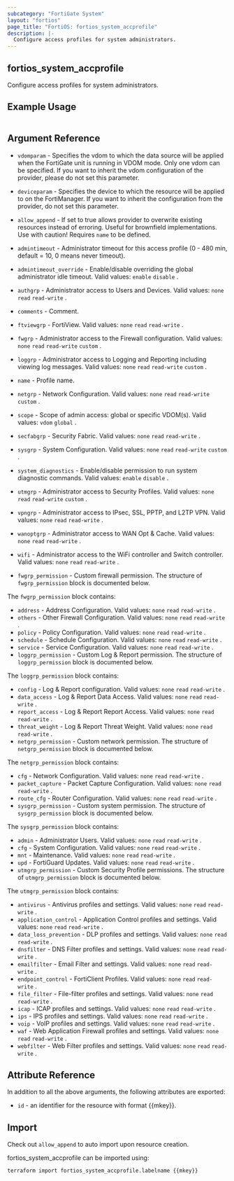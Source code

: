 ```yaml
---
subcategory: "FortiGate System"
layout: "fortios"
page_title: "FortiOS: fortios_system_accprofile"
description: |-
  Configure access profiles for system administrators.
---
```


## fortios_system_accprofile
Configure access profiles for system administrators.

## Example Usage

```hcl

```

## Argument Reference
* `vdomparam` - Specifies the vdom to which the data source will be applied when the FortiGate unit is running in VDOM mode. Only one vdom can be specified. If you want to inherit the vdom configuration of the provider, please do not set this parameter.
* `deviceparam` - Specifies the device to which the resource will be applied to on the FortiManager. If you want to inherit the configuration from the provider, do not set this parameter.
* `allow_append` - If set to true allows provider to overwrite existing resources instead of erroring. Useful for brownfield implementations. Use with caution! Requires `name` to be defined.

* `admintimeout` - Administrator timeout for this access profile (0 - 480 min, default = 10, 0 means never timeout).
* `admintimeout_override` - Enable/disable overriding the global administrator idle timeout. Valid values: `enable` `disable` .
* `authgrp` - Administrator access to Users and Devices. Valid values: `none` `read` `read-write` .
* `comments` - Comment.
* `ftviewgrp` - FortiView. Valid values: `none` `read` `read-write` .
* `fwgrp` - Administrator access to the Firewall configuration. Valid values: `none` `read` `read-write` `custom` .
* `loggrp` - Administrator access to Logging and Reporting including viewing log messages. Valid values: `none` `read` `read-write` `custom` .
* `name` - Profile name.
* `netgrp` - Network Configuration. Valid values: `none` `read` `read-write` `custom` .
* `scope` - Scope of admin access: global or specific VDOM(s). Valid values: `vdom` `global` .
* `secfabgrp` - Security Fabric. Valid values: `none` `read` `read-write` .
* `sysgrp` - System Configuration. Valid values: `none` `read` `read-write` `custom` .
* `system_diagnostics` - Enable/disable permission to run system diagnostic commands. Valid values: `enable` `disable` .
* `utmgrp` - Administrator access to Security Profiles. Valid values: `none` `read` `read-write` `custom` .
* `vpngrp` - Administrator access to IPsec, SSL, PPTP, and L2TP VPN. Valid values: `none` `read` `read-write` .
* `wanoptgrp` - Administrator access to WAN Opt & Cache. Valid values: `none` `read` `read-write` .
* `wifi` - Administrator access to the WiFi controller and Switch controller. Valid values: `none` `read` `read-write` .
* `fwgrp_permission` - Custom firewall permission. The structure of `fwgrp_permission` block is documented below.

The `fwgrp_permission` block contains:

* `address` - Address Configuration. Valid values: `none` `read` `read-write` .
* `others` - Other Firewall Configuration. Valid values: `none` `read` `read-write` .
* `policy` - Policy Configuration. Valid values: `none` `read` `read-write` .
* `schedule` - Schedule Configuration. Valid values: `none` `read` `read-write` .
* `service` - Service Configuration. Valid values: `none` `read` `read-write` .
* `loggrp_permission` - Custom Log & Report permission. The structure of `loggrp_permission` block is documented below.

The `loggrp_permission` block contains:

* `config` - Log & Report configuration. Valid values: `none` `read` `read-write` .
* `data_access` - Log & Report Data Access. Valid values: `none` `read` `read-write` .
* `report_access` - Log & Report Report Access. Valid values: `none` `read` `read-write` .
* `threat_weight` - Log & Report Threat Weight. Valid values: `none` `read` `read-write` .
* `netgrp_permission` - Custom network permission. The structure of `netgrp_permission` block is documented below.

The `netgrp_permission` block contains:

* `cfg` - Network Configuration. Valid values: `none` `read` `read-write` .
* `packet_capture` - Packet Capture Configuration. Valid values: `none` `read` `read-write` .
* `route_cfg` - Router Configuration. Valid values: `none` `read` `read-write` .
* `sysgrp_permission` - Custom system permission. The structure of `sysgrp_permission` block is documented below.

The `sysgrp_permission` block contains:

* `admin` - Administrator Users. Valid values: `none` `read` `read-write` .
* `cfg` - System Configuration. Valid values: `none` `read` `read-write` .
* `mnt` - Maintenance. Valid values: `none` `read` `read-write` .
* `upd` - FortiGuard Updates. Valid values: `none` `read` `read-write` .
* `utmgrp_permission` - Custom Security Profile permissions. The structure of `utmgrp_permission` block is documented below.

The `utmgrp_permission` block contains:

* `antivirus` - Antivirus profiles and settings. Valid values: `none` `read` `read-write` .
* `application_control` - Application Control profiles and settings. Valid values: `none` `read` `read-write` .
* `data_loss_prevention` - DLP profiles and settings. Valid values: `none` `read` `read-write` .
* `dnsfilter` - DNS Filter profiles and settings. Valid values: `none` `read` `read-write` .
* `emailfilter` - Email Filter and settings. Valid values: `none` `read` `read-write` .
* `endpoint_control` - FortiClient Profiles. Valid values: `none` `read` `read-write` .
* `file_filter` - File-filter profiles and settings. Valid values: `none` `read` `read-write` .
* `icap` - ICAP profiles and settings. Valid values: `none` `read` `read-write` .
* `ips` - IPS profiles and settings. Valid values: `none` `read` `read-write` .
* `voip` - VoIP profiles and settings. Valid values: `none` `read` `read-write` .
* `waf` - Web Application Firewall profiles and settings. Valid values: `none` `read` `read-write` .
* `webfilter` - Web Filter profiles and settings. Valid values: `none` `read` `read-write` .

## Attribute Reference

In addition to all the above arguments, the following attributes are exported:
* `id` - an identifier for the resource with format {{mkey}}.

## Import

Check out `allow_append` to auto import upon resource creation.

fortios_system_accprofile can be imported using:
```sh
terraform import fortios_system_accprofile.labelname {{mkey}}
```
